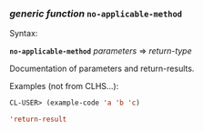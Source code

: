 ### <em>generic function</em> <strong>`no-applicable-method`</strong>

Syntax:

<strong>`no-applicable-method`</strong> <em>parameters</em> => <em>return-type</em>

Documentation of parameters and return-results.

Examples (not from CLHS...):

```lisp
CL-USER> (example-code 'a 'b 'c)

'return-result
```

